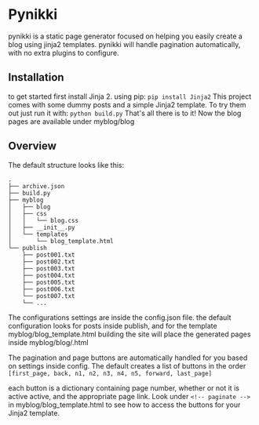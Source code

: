 # Pynikki

pynikki is a static page generator focused on helping you easily create a blog using jinja2 templates.
pynikki will handle pagination automatically, with no extra plugins to configure.

Installation
---------------
to get started first install Jinja 2.
using pip: ```pip install Jinja2```
This project comes with some dummy posts and a simple Jinja2 template. To try them out just run it with:
```python build.py```
That's all there is to it! Now the blog pages are available under myblog/blog

Overview
--------------
The default structure looks like this:
```
.
├── archive.json
├── build.py
├── myblog
│   ├── blog
│   ├── css
│   │   └── blog.css
│   ├── __init__.py
│   └── templates
│       └── blog_template.html
└── publish
    ├── post001.txt
    ├── post002.txt
    ├── post003.txt
    ├── post004.txt
    ├── post005.txt
    ├── post006.txt
    └── post007.txt
    └── ...
```

The configurations settings are inside the config.json file.
the default configuration looks for posts inside publish, and for the template myblog/blog_template.html
building the site will place the generated pages inside myblog/blog/<n>.html

The pagination and page buttons are automatically handled for you based on settings inside config. 
The default creates a list of buttons in the order ```[first_page, back, n1, n2, n3, n4, n5, forward, last_page]```
 
each button is a dictionary containing page number, whether or not it is active active, and the appropriate page link. 
Look under ```<!-- paginate -->``` in myblog/blog_template.html to see how to access the buttons for your Jinja2 template.

